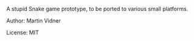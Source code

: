 A stupid Snake game prototype, to be ported to various small platforms.

Author: Martin Vidner

License: MIT

